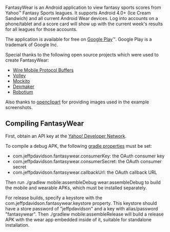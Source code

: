 FantasyWear is an Android application to view fantasy sports scores from Yahoo&trade; Fantasy Sports leagues. It supports Android 4.0+ (Ice Cream Sandwich) and all current Android Wear devices. Log into accounts on a phone/tablet and a score card will show up with the current week's results for all leagues for those accounts.

The application is available for free on <a href="https://play.google.com/store/apps/details?id=com.jeffpdavidson.fantasywear">Google Play</a>&trade;. Google Play is a trademark of Google Inc.

Special thanks to the following open source projects which were used to create FantasyWear:
<ul>
<li><a href="https://github.com/square/wire">Wire Mobile Protocol Buffers</a></li>
<li><a href="https://android.googlesource.com/platform/frameworks/volley/">Volley</a></li>
<li><a href="https://github.com/mockito/mockito">Mockito</a></li>
<li><a href="https://github.com/crittercism/dexmaker">Dexmaker</a></li>
<li><a href="https://code.google.com/p/robotium/">Robotium</a></li>
</ul>

Also thanks to <a href="https://openclipart.org/">openclipart</a> for providing images used in the example screenshots.

Compiling FantasyWear
---------------------

First, obtain an API key at the <a href="https://developer.apps.yahoo.com/projects">Yahoo! Developer Network</a>.

To compile a debug APK, the following <a href="https://gradle.org/docs/current/userguide/build_environment.html">gradle properties</a> must be set:
<ul>
<li>com.jeffpdavidson.fantasywear.consumerKey: the OAuth consumer key</li>
<li>com.jeffpdavidson.fantasywear.consumerSecret: the OAuth consumer secret</li>
<li>com.jeffpdavidson.fantasywear.callbackUrl: the OAuth callback URL</li>
</ul>

Then run ./gradlew mobile:assembleDebug wear:assembleDebug to build the mobile and wearable APKs, which must be installed separately.

For release builds, specify a keystore with the com.jeffpdavidson.fantasywear.keystore property. This keystore should have a store password of "jeffpdavidson" and a key with alias/password "fantasywear". Then ./gradlew mobile:assembleRelease will build a release APK with the wear app embedded inside of it, suitable for standalone installation.
